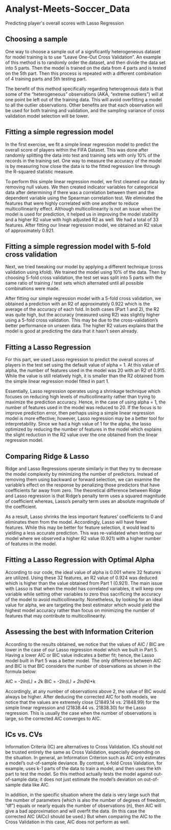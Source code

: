 # Analyst-Meets-Soccer_Data
Predicting player's overall scores with Lasso Regression

## Choosing a sample
One way to choose a sample out of a significantly heterogeneous dataset for model training is to
use “Leave One-Out Cross Validation”. An example of this method is to randomly order the
dataset, and then divide the data set into 5 parts. Then the model is trained on the data from 4
parts and is tested on the 5th part. Then this process is repeated with a different combination of 4
training parts and 5th testing part.

The benefit of this method specifically regarding heterogenous data is that some of the
“heterogeneous” observations (AKA, “extreme outliers”) will at one point be left out of the
training data. This will avoid overfitting a model to all the outlier observations. Other benefits
are that each observation will be used for both training and validation, and the sampling variance
of cross validation model selection will be lower.

## Fitting a simple regression model
In the first exercise, we fit a simple linear regression model to predict the overall score of players
within the FIFA Dataset. This was done after randomly splitting the data into test and training
sets with only 10% of the records in the training set. One way to measure the accuracy of the
model is by measuring how close the data is to the fitted regression line through the R-squared
statistic measure.

To perform this simple linear regression model, we first cleaned our data by removing null
values. We then created indicator variables for categorical data after determining if there was a
correlation between them and the dependent variable using the Spearman correlation test. We
eliminated the features that were highly correlated with one another to reduce multicollinearity
effect. Although multicollinearity is not an issue when the model is used for prediction, it helped
us in improving the model stability and a higher R2 value with high adjusted R2 as well. We had
a total of 33 features. After fitting our linear regression model, we obtained an R2 value of
approximately 0.921.

## Fitting a simple regression model with 5-fold cross validation
Next, we tried tweaking our model by applying a different technique (cross validation using kfold). We trained the model using 10% of the data. Then by choosing 5-fold cross validation, the
test set was split into 5 parts with the same ratio of training / test sets which alternated until all
possible combinations were made.

After fitting our simple regression model with a 5-fold cross validation, we obtained a prediction
with an R2 of approximately 0.922 which is the average of the accuracy of each fold. In both
cases (Part 1 and 2), the R2 was quite high, but the accuracy (measured using R2) was slightly
higher using a 5-fold cross validation. This may be due to the cross-validation’s better
performance on unseen data. The higher R2 values explains that the model is good at predicting
the data that it hasn’t seen already. 

## Fitting a Lasso Regression
For this part, we used Lasso regression to predict the overall scores of players in the test set
using the default value of alpha = 1. At this value of alpha, the number of features used in the
model was 20 with an R2 of 0.915. While the value is still relatively high, it is smaller than the
R2 obtained from the simple linear regression model fitted in part 1.

Essentially, Lasso regression operates using a shrinkage technique which focuses on reducing
high levels of multicollinearity rather than trying to maximize the prediction accuracy. Hence, in
the case of using alpha = 1, the number of features used in the model was reduced to 20. If the
focus is to improve prediction error, then perhaps using a simple linear regression model is more
effective; however, Lasso regression may be a better tool for interpretability. Since we had a
high value of 1 for the alpha, the lasso optimized by reducing the number of features in the
model which explains the slight reduction in the R2 value over the one obtained from the linear
regression model.

## Comparing Ridge & Lasso
Ridge and Lasso Regressions operate similarly in that they try to decrease the model complexity
by minimizing the number of predictors. Instead of removing them using backward or forward
selection, we can examine the variable’s effect on the response by penalizing those predictors
that have coefficients far away from zero. The theoretical difference between Ridge and Lasso
regression is that Ridge’s penalty term uses a squared magnitude of coefficient whereas, Lasso’s
penalty term uses an absolute magnitude of the coefficient.

As a result, Lasso shrinks the less important features’ coefficients to 0 and eliminates them from
the model. Accordingly, Lasso will have fewer features. While this may be better for feature
selection, it would lead to yielding a less accurate prediction. This was re-validated when testing
our model where we observed a higher R2 value (0.921) with a higher number of features in the
model.

## Fitting a Lasso Regression with Optimal Alpha
According to our code, the ideal value of alpha is 0.001 where 32 features are utilized. Using
these 32 features, an R2 value of 0.924 was deduced which is higher than the value obtained
from Part 1 (0.921). The main issue with Lasso is that when the model has correlated variables, it
will keep one variable while setting other variables to zero thus sacrificing the accuracy of the
model to avoid multicollinearity. Nonetheless, by looking for an ideal value for alpha, we are
targeting the best estimator which would yield the highest model accuracy rather than focus on
minimizing the number of features that may contribute to multicollinearity.

## Assessing the best with Information Criterion
According to the results obtained, we notice that the values of AIC / BIC are lower in the case of
our Lasso regression model which we built in Part 5. Having a lower AIC or BIC value indicates a 
better fit; hence, the Lasso model built in Part 5 was a better model. The only difference between
AIC and BIC is that BIC considers the number of observations as shown in the formula below:

AIC = -2*ln(L) + 2*k
BIC = -2*ln(L) + 2*ln(N)*k

Accordingly, at any number of observations above 2, the value of BIC would always be
higher. After deducing the corrected AIC for both models, we notice that the values are
extremely close (21849.14 vs. 21848.99) for the simple linear regression and (21838.44 vs.
21838.30) for the Lasso regression. This is usually the case when the number of observations is
large, so the corrected AIC converges to AIC.

## ICs vs. CVs
Information Criteria (IC) are alternatives to Cross Validation. ICs should not be trusted entirely
the same as Cross Validation, especially depending on the situation. In general, an Information
Criterion such as AIC only estimates a model’s out-of-sample deviance. By contrast, k-fold
Cross Validation, for example, uses k-1 parts of the data to train a model, and then uses the kth
part to test the model. So this method actually tests the model against out-of-sample data; it does
not just estimate the model’s deviation on out-of-sample data like AIC.

In addition, in the specific situation where the data is very large such that the number of
parameters (which is also the number of degrees of freedom, “df”) equals or nearly equals the
number of observations (n), then AIC will give a bad approximation and will overfit the data. (In
this case the corrected AIC (AICc) should be used.) But when comparing the AIC to the Cross
Validation in this case, AIC does not perform as well. 
